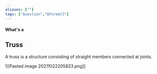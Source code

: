 ```yaml
---
aliases: [""]
tags: ["Question","QFormat3"]
---
```


#### What's a
## Truss
A truss is a structure consisting of straight members connected at joints.

![[Pasted image 20211022205823.png]]